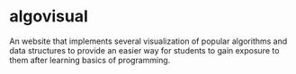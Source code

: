 # algovisual
An website that implements several visualization of popular algorithms and data structures to provide an easier way for students to gain exposure to them after learning basics of programming.
